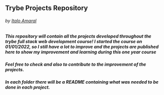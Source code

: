 ## Trybe Projects Repository
###### by _[Italo Amaral](https://www.linkedin.com/in/italo-rockenbach-594082132/)_

##

##### This repository will contain all the projects developed throughout the trybe full stack web development course! I started the course on 01/01/2022, so I still have a lot to improve and the projects are published here to show my improvement and learning during this one year course

##### Feel free to check and also to contribute to the improvement of the projects.

##### In each folder there will be a README containing what was needed to be done in each project.

## 